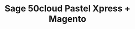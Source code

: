 ---
title: "Sage 50cloud Pastel Xpress + Magento"
seoTitle: "Sage 50cloud Pastel Xpress Magento Integration"
seoDescription: "Integrate source_name and Magento, and you'll be able to streamline your workflow, simplify the ordering process and save time - and money. Find out more about how a Sage 50cloud Pastel Xpress Magento Integration can help your business."
lead: "Let Stock2Shop send product updates from Sage 50cloud Pastel Xpress to Magento (1.x or 2.x), as well as automatically raise online orders directly into your accounting software and instruct your warehouse to fulfill the order. Here’s how we can help you streamline your workflow."
type: "source-channel"
source: "sage-50cloud-pastel-xpress"
channel: "magento"
image: "/images/sap-shopify.png"
imageAlt: source_name logo
tags: []
aliases:
    - /integrations/sage-50cloud-pastel-xpress-magento-integration/
---